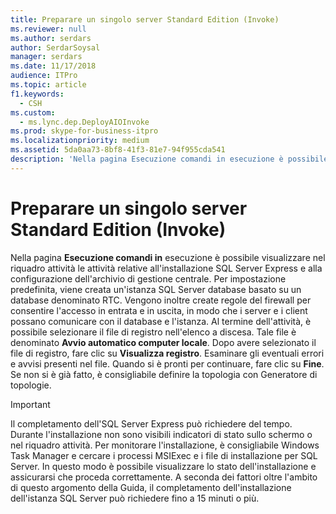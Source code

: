 ```yaml
---
title: Preparare un singolo server Standard Edition (Invoke)
ms.reviewer: null
ms.author: serdars
author: SerdarSoysal
manager: serdars
ms.date: 11/17/2018
audience: ITPro
ms.topic: article
f1.keywords:
  - CSH
ms.custom:
  - ms.lync.dep.DeployAIOInvoke
ms.prod: skype-for-business-itpro
ms.localizationpriority: medium
ms.assetid: 5da0aa73-8bf8-41f3-81e7-94f955cda541
description: 'Nella pagina Esecuzione comandi in esecuzione è possibile visualizzare nel riquadro attività le attività relative all''installazione del SQL Server Express e alla configurazione dell''archivio di gestione centrale. Per impostazione predefinita, viene creata un''istanza SQL Server database basato su un database denominato RTC. Vengono inoltre create regole del firewall per consentire l''accesso in entrata e in uscita, in modo che i server e i client possano comunicare con il database e l''istanza. Al termine dell''attività, è possibile selezionare il file di registro nell''elenco a discesa. Tale file è denominato Avvio automatico computer locale. Dopo avere selezionato il file di registro, fare clic su Visualizza registro. Esaminare gli eventuali errori e avvisi presenti nel file. Quando si è pronti per continuare, fare clic su Fine. Se non si è già fatto, è consigliabile definire la topologia con Generatore di topologie.'
---
```


# <a name="prepare-single-standard-edition-server-invoke"></a>Preparare un singolo server Standard Edition (Invoke)
 
Nella pagina **Esecuzione comandi in** esecuzione è possibile visualizzare nel riquadro attività le attività relative all'installazione SQL Server Express e alla configurazione dell'archivio di gestione centrale. Per impostazione predefinita, viene creata un'istanza SQL Server database basato su un database denominato RTC. Vengono inoltre create regole del firewall per consentire l'accesso in entrata e in uscita, in modo che i server e i client possano comunicare con il database e l'istanza. Al termine dell'attività, è possibile selezionare il file di registro nell'elenco a discesa. Tale file è denominato **Avvio automatico computer locale**. Dopo avere selezionato il file di registro, fare clic su **Visualizza registro**. Esaminare gli eventuali errori e avvisi presenti nel file. Quando si è pronti per continuare, fare clic su **Fine**. Se non si è già fatto, è consigliabile definire la topologia con Generatore di topologie.
  
> [!IMPORTANT]
> Il completamento dell'SQL Server Express può richiedere del tempo. Durante l'installazione non sono visibili indicatori di stato sullo schermo o nel riquadro attività. Per monitorare l'installazione, è consigliabile Windows Task Manager e cercare i processi MSIExec e i file di installazione per SQL Server. In questo modo è possibile visualizzare lo stato dell'installazione e assicurarsi che proceda correttamente. A seconda dei fattori oltre l'ambito di questo argomento della Guida, il completamento dell'installazione dell'istanza SQL Server può richiedere fino a 15 minuti o più. 
  


